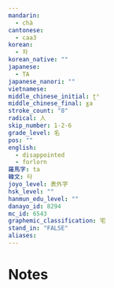 ```yaml
---
mandarin:
  - chà
cantonese:
  - caa3
korean:
  - 차
korean_native: ""
japanese:
  - TA
japanese_nanori: ""
vietnamese:
middle_chinese_initial: ʈʰ
middle_chinese_final: ɣa
stroke_count: "8"
radical: 人
skip_number: 1-2-6
grade_level: 名
pos: ""
english:
  - disappointed
  - forlorn
羅馬字: ta
韓文: 타
joyo_level: 表外字
hsk_level: ""
hanmun_edu_level: ""
danayo_id: 8294
mc_id: 6543
graphemic_classification: 宅
stand_in: "FALSE"
aliases:
---
```


# Notes
